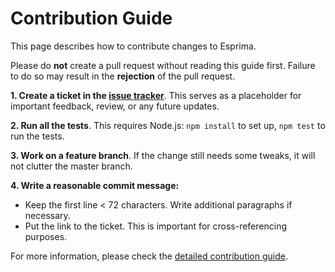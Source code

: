 # Contribution Guide

This page describes how to contribute changes to Esprima.

Please do **not** create a pull request without reading this guide first. Failure to do so may result in the **rejection** of the pull request.

**1. Create a ticket in the [issue tracker](https://github.com/jquery/esprima/issues)**.
This serves as a placeholder for important feedback, review, or any future updates.

**2. Run all the tests**. This requires Node.js: `npm install` to set up, `npm test` to run the tests.

**3. Work on a feature branch**.  If the change still needs some tweaks, it will not clutter the master branch.

**4. Write a reasonable commit message:**

* Keep the first line < 72 characters. Write additional paragraphs if necessary.
* Put the link to the ticket. This is important for cross-referencing purposes.


For more information, please check the [detailed contribution guide](http://esprima.org/doc/index.html#contribution).

